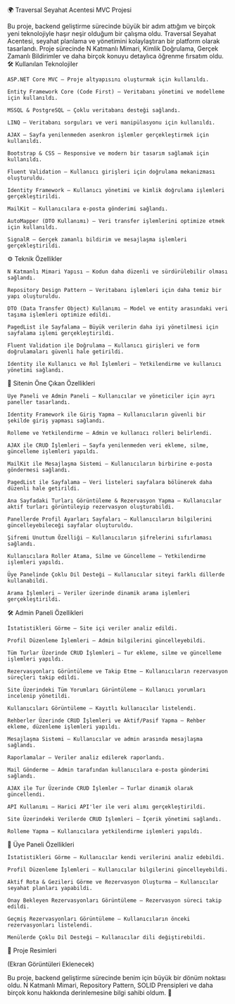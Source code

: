 🌍 Traversal Seyahat Acentesi MVC Projesi

Bu proje, backend geliştirme sürecinde büyük bir adım attığım ve birçok yeni teknolojiyle haşır neşir olduğum bir çalışma oldu. Traversal Seyahat Acentesi, seyahat planlama ve yönetimini kolaylaştıran bir platform olarak tasarlandı. Proje sürecinde N Katmanlı Mimari, Kimlik Doğrulama, Gerçek Zamanlı Bildirimler ve daha birçok konuyu detaylıca öğrenme fırsatım oldu.
🛠️ Kullanılan Teknolojiler

    ASP.NET Core MVC – Proje altyapısını oluşturmak için kullanıldı.

    Entity Framework Core (Code First) – Veritabanı yönetimi ve modelleme için kullanıldı.

    MSSQL & PostgreSQL – Çoklu veritabanı desteği sağlandı.

    LINQ – Veritabanı sorguları ve veri manipülasyonu için kullanıldı.

    AJAX – Sayfa yenilenmeden asenkron işlemler gerçekleştirmek için kullanıldı.

    Bootstrap & CSS – Responsive ve modern bir tasarım sağlamak için kullanıldı.

    Fluent Validation – Kullanıcı girişleri için doğrulama mekanizması oluşturuldu.

    Identity Framework – Kullanıcı yönetimi ve kimlik doğrulama işlemleri gerçekleştirildi.

    MailKit – Kullanıcılara e-posta gönderimi sağlandı.

    AutoMapper (DTO Kullanımı) – Veri transfer işlemlerini optimize etmek için kullanıldı.

    SignalR – Gerçek zamanlı bildirim ve mesajlaşma işlemleri gerçekleştirildi.

⚙️ Teknik Özellikler

    N Katmanlı Mimari Yapısı – Kodun daha düzenli ve sürdürülebilir olması sağlandı.

    Repository Design Pattern – Veritabanı işlemleri için daha temiz bir yapı oluşturuldu.

    DTO (Data Transfer Object) Kullanımı – Model ve entity arasındaki veri taşıma işlemleri optimize edildi.

    PagedList ile Sayfalama – Büyük verilerin daha iyi yönetilmesi için sayfalama işlemi gerçekleştirildi.

    Fluent Validation ile Doğrulama – Kullanıcı girişleri ve form doğrulamaları güvenli hale getirildi.

    Identity ile Kullanıcı ve Rol İşlemleri – Yetkilendirme ve kullanıcı yönetimi sağlandı.

🚀 Sitenin Öne Çıkan Özellikleri

    Üye Paneli ve Admin Paneli – Kullanıcılar ve yöneticiler için ayrı paneller tasarlandı.

    Identity Framework ile Giriş Yapma – Kullanıcıların güvenli bir şekilde giriş yapması sağlandı.

    Rolleme ve Yetkilendirme – Admin ve kullanıcı rolleri belirlendi.

    AJAX ile CRUD İşlemleri – Sayfa yenilenmeden veri ekleme, silme, güncelleme işlemleri yapıldı.

    MailKit ile Mesajlaşma Sistemi – Kullanıcıların birbirine e-posta göndermesi sağlandı.

    PagedList ile Sayfalama – Veri listeleri sayfalara bölünerek daha düzenli hale getirildi.

    Ana Sayfadaki Turları Görüntüleme & Rezervasyon Yapma – Kullanıcılar aktif turları görüntüleyip rezervasyon oluşturabildi.

    Panellerde Profil Ayarları Sayfaları – Kullanıcıların bilgilerini güncelleyebileceği sayfalar oluşturuldu.

    Şifremi Unuttum Özelliği – Kullanıcıların şifrelerini sıfırlaması sağlandı.

    Kullanıcılara Roller Atama, Silme ve Güncelleme – Yetkilendirme işlemleri yapıldı.

    Üye Panelinde Çoklu Dil Desteği – Kullanıcılar siteyi farklı dillerde kullanabildi.

    Arama İşlemleri – Veriler üzerinde dinamik arama işlemleri gerçekleştirildi.

🛠️ Admin Paneli Özellikleri

    İstatistikleri Görme – Site içi veriler analiz edildi.

    Profil Düzenleme İşlemleri – Admin bilgilerini güncelleyebildi.

    Tüm Turlar Üzerinde CRUD İşlemleri – Tur ekleme, silme ve güncelleme işlemleri yapıldı.

    Rezervasyonları Görüntüleme ve Takip Etme – Kullanıcıların rezervasyon süreçleri takip edildi.

    Site Üzerindeki Tüm Yorumları Görüntüleme – Kullanıcı yorumları incelenip yönetildi.

    Kullanıcıları Görüntüleme – Kayıtlı kullanıcılar listelendi.

    Rehberler Üzerinde CRUD İşlemleri ve Aktif/Pasif Yapma – Rehber ekleme, düzenleme işlemleri yapıldı.

    Mesajlaşma Sistemi – Kullanıcılar ve admin arasında mesajlaşma sağlandı.

    Raporlamalar – Veriler analiz edilerek raporlandı.

    Mail Gönderme – Admin tarafından kullanıcılara e-posta gönderimi sağlandı.

    AJAX ile Tur Üzerinde CRUD İşlemler – Turlar dinamik olarak güncellendi.

    API Kullanımı – Harici API'ler ile veri alımı gerçekleştirildi.

    Site Üzerindeki Verilerde CRUD İşlemleri – İçerik yönetimi sağlandı.

    Rolleme Yapma – Kullanıcılara yetkilendirme işlemleri yapıldı.

👤 Üye Paneli Özellikleri

    İstatistikleri Görme – Kullanıcılar kendi verilerini analiz edebildi.

    Profil Düzenleme İşlemleri – Kullanıcılar bilgilerini güncelleyebildi.

    Aktif Rota & Gezileri Görme ve Rezervasyon Oluşturma – Kullanıcılar seyahat planları yapabildi.

    Onay Bekleyen Rezervasyonları Görüntüleme – Rezervasyon süreci takip edildi.

    Geçmiş Rezervasyonları Görüntüleme – Kullanıcıların önceki rezervasyonları listelendi.

    Menülerde Çoklu Dil Desteği – Kullanıcılar dili değiştirebildi.

📸 Proje Resimleri

(Ekran Görüntüleri Eklenecek)

Bu proje, backend geliştirme sürecinde benim için büyük bir dönüm noktası oldu. N Katmanlı Mimari, Repository Pattern, SOLID Prensipleri ve daha birçok konu hakkında derinlemesine bilgi sahibi oldum. 🎯
